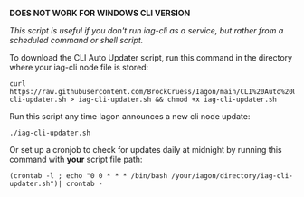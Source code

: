 **DOES NOT WORK FOR WINDOWS CLI VERSION**

*This script is useful if you don't run iag-cli as a service, but rather from a scheduled command or shell script.*

To download the CLI Auto Updater script, run this command in the directory where your iag-cli node file is stored:

```
curl https://raw.githubusercontent.com/BrockCruess/Iagon/main/CLI%20Auto%20Updater/iag-cli-updater.sh > iag-cli-updater.sh && chmod +x iag-cli-updater.sh
```

Run this script any time Iagon announces a new cli node update:

```
./iag-cli-updater.sh
```

Or set up a cronjob to check for updates daily at midnight by running this command with **your** script file path:

```
(crontab -l ; echo "0 0 * * * /bin/bash /your/iagon/directory/iag-cli-updater.sh")| crontab -
```
